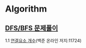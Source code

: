 # Algorithm

## [DFS/BFS 문제풀이](https://github.com/Dongmin-Sim/algorithms/tree/main/DFS:BFS)

1.1 [연결요소 개수](https://github.com/Dongmin-Sim/algorithms/blob/main/DFS:BFS/BFS_BJ_11724.ipynb)(백준 온라인 저지:11724)
